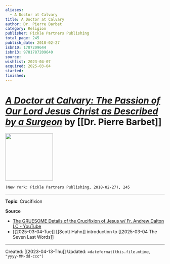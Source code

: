 ```yaml
---
aliases:
  - A Doctor at Calvary
title: A Doctor at Calvary
author: Dr. Pierre Barbet
category: Religion
publisher: Pickle Partners Publishing
total_page: 245
publish_date: 2018-02-27
isbn10: 1787209644
isbn13: 9781787209640
source: 
wishlist: 2023-04-07
acquired: 2025-03-04
started: 
finished:
---
```

# *[A Doctor at Calvary: The Passion of Our Lord Jesus Christ as Described by a Surgeon]()* by [[Dr. Pierre Barbet]]

<img src="http://books.google.com/books/content?id=HTxODwAAQBAJ&printsec=frontcover&img=1&zoom=1&edge=curl&source=gbs_api" width=150>

`(New York: Pickle Partners Publishing, 2018-02-27), 245`



--- 
**Topic**: Crucifixion

**Source**
- [The GRUESOME Details of the Crucifixion of Jesus w/ Fr. Andrew Dalton LC - YouTube](https://www.youtube.com/watch?v=--kS2cZaDQQ)
- [[2025-03-04-Tue]] [[Scott Hahn]] introduction to [[2025-03-04 The Seven Last Words]]

---
Created: [[2023-04-13-Thu]]
Updated: `=dateformat(this.file.mtime, "yyyy-MM-dd-ccc")`